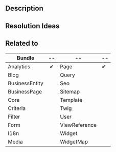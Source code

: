## Description
<!-- Describe the most precisely the issue you encounter -->

## Resolution Ideas
<!-- Not mandatory, but if you have some clue about this issue, explain them here -->

## Related to

| Bundle         |    --    | --             | --       |
| -------------- |:--------:| --             | --       |
| Analytics      | &#10004; | Page           | &#10004; |
| Blog           |          | Query          |          |
| BusinessEntity |          |Seo             |          |
| BusinessPage   |          | Sitemap        |          |
| Core           |          | Template       |          |
| Criteria       |          | Twig           |          |
| Filter         |          | User           |          |
| Form           |          | ViewReference  |          |
| I18n           |          | Widget         |          |
| Media          |          | WidgetMap      |          |
